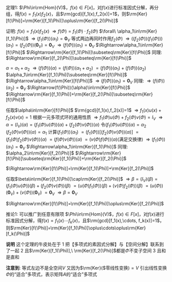 定理1: $\Phi\in\rm{Hom}(V)$，$f(x)\in F[x]$，对$f(x)$进行标准因式分解，再分组，得$f(x)=f_1(x)f_2(x)$，且$\rm{gcd}[f_1(x),f_2(x)]=1$，则$\rm{Ker}[f(\Phi)]=\rm{Ker}[f_1(\Phi)]\oplus\rm{Ker}[f_2(\Phi)]$

证明: $f(x)=f_1(x)f_2(x)$
$\Rightarrow f(\Phi)=f_1(\Phi)\cdot f_2(\Phi)$
$\forall\ \alpha_1\in\rm{Ker}[f_1(\Phi)]$
$\Rightarrow(f_1(\Phi))(\alpha_1)=\mathbf0_V$
等式两边再同时作用$f_2(\Phi)$
$\Rightarrow((f_2(\Phi))(f_1(\Phi)))(\alpha_1)=(f_2(\Phi))(\mathbf0_V)=\mathbf0_V$
$\Rightarrow(f(\Phi))(\alpha_1)=\mathbf0_V$
$\Rightarrow\alpha_1\in\rm{Ker}[f(\Phi)]$
$\Rightarrow\rm{Ker}[f_1(\Phi)]\subseteq\rm{Ker}[f(\Phi)]$
同理: $\Rightarrow\rm{Ker}[f_2(\Phi)]\subseteq\rm{Ker}[f(\Phi)]$

$\alpha=\alpha_1+\alpha_2$
$\Rightarrow(f(\Phi))(\alpha)=(f(\Phi))(\alpha_1+\alpha_2)$
$=(f(\Phi))(\alpha_1)+(f(\Phi))(\alpha_2)$
$\alpha_1\in\rm{Ker}[f_1(\Phi)]\subseteq\rm{Ker}[f(\Phi)]$
$\Rightarrow\alpha_1\in\rm{Ker}[f(\Phi)]$
$\Rightarrow(f(\Phi))(\alpha_1)=\mathbf0_V$
同理: $\Rightarrow(f(\Phi))(\alpha_2)=\mathbf0_V$
$\Rightarrow(f(\Phi))(\alpha)\in\rm{Ker}[f(\Phi)]$
$\Rightarrow\rm{Ker}[f_1(\Phi)]+\rm{Ker}[f_2(\Phi)]\subseteq\rm{Ker}[f(\Phi)]$

任取$\alpha\in\rm{Ker}[f(\Phi)]$
$\rm{gcd}[f_1(x),f_2(x)]=1$
$\Rightarrow f_1(x)u(x)+f_2(x)v(x)=1$
根据一元多项式环的通用性质
$\Rightarrow f_1(\Phi)u(\Phi)+f_2(\Phi)v(\Phi)=I_V$
$\Rightarrow\alpha=(I_V)(\alpha)=(f_1(\Phi)u(\Phi))(\alpha)+(f_2(\Phi)v(\Phi))(\alpha)$
令$(f_1(\Phi)u(\Phi))(\alpha)=\alpha_2$
$(f_2(\Phi)v(\Phi))(\alpha)=\alpha_1$
计算$(f_1(\Phi))(\alpha_1)$
$=(f_1(\Phi))[(f_2(\Phi)v(\Phi))(\alpha)]$
$=(f_1(\Phi)f_2(\Phi)v(\Phi))(\alpha)$
$=(f(\Phi)v(\Phi))(\alpha)$
$=(v(\Phi)f(\Phi))(\alpha)$(满足交换律)
$\Rightarrow(f_1(\Phi))(\alpha_1)=\mathbf0_V$
$\Rightarrow\alpha_1\in\rm{Ker}[f_1(\Phi)]$
同理: $\alpha_2\in\rm{Ker}[f_2(\Phi)]$
$\Rightarrow\rm{Ker}[f(\Phi)]\subseteq\rm{Ker}[f_1(\Phi)]+\rm{Ker}[f_2(\Phi)]$

$\Rightarrow\rm{Ker}[f(\Phi)]=\rm{Ker}[f_1(\Phi)]+\rm{Ker}[f_2(\Phi)]$

任取$\beta\in\rm{Ker}[f_1(\Phi)]\cap\rm{Ker}[f_2(\Phi)]$
$\Rightarrow\beta=(I_V)(\beta)=(f_1(\Phi)u(\Phi))(\beta)+(f_2(\Phi)v(\Phi))(\beta)$
$=(u(\Phi)f_1(\Phi))(\beta)+(v(\Phi)f_2(\Phi))(\beta)$
$=(u(\Phi))(\mathbf0_V)+(v(\Phi))(\mathbf0_V)$
$=\mathbf0_V$
$\Rightarrow\beta=\mathbf0_V$

$\Rightarrow\rm{Ker}[f(\Phi)]=\rm{Ker}[f_1(\Phi)]\oplus\rm{Ker}[f_2(\Phi)]$

推论1: 可以推广到任意有限项
$\Phi\in\rm{Hom}(V)$，$f(x)\in F[x]$，对$f(x)$进行标准因式分解，得$f(x)=f_1(x)\cdots f_k(x)$，且$\rm{gcd}[f_1(x),\cdots, f_k(x)]=1$，则$\rm{Ker}[f(\Phi)]=\rm{Ker}[f_1(\Phi)]\oplus\cdots\oplus\rm{Ker}[f_k(\Phi)]$

**说明**
这个定理的牛皮处在于
1 把【多项式的素因式分解】与【空间分解】联系到了一起
2 且$\rm{Ker}[f_1(\Phi)],\ \rm{Ker}[f_2(\Phi)]$都是$\Phi$不变子空间
3 且和是直和

**注意到**: 等式左边不是全空间$V$
又因为$\rm{Ker}($零线性变换$)=V$
引出线性变换$\Phi$的“适合”多项式，表示矩阵$A$的“适合”多项式
